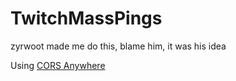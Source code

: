 # TwitchMassPings
zyrwoot made me do this, blame him, it was his idea

Using [CORS Anywhere](https://github.com/Rob--W/cors-anywhere)
